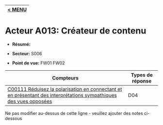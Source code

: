 |[< MENU](../README.md)|
|---|
# Acteur A013: Créateur de contenu

* **Résumé:**

* **Secteur:** S006

* **Point de vue:** FW01 FW02


|Compteurs |Types de réponse |
|-------- |-------------- |
|[C00111 Réduisez la polarisation en connectant et en présentant des interprétations sympathiques des vues opposées](../../generated_pages/counters/C00111.md) |D04 |


Ne pas modifier au-dessus de cette ligne - veuillez ajouter des notes ci-dessous